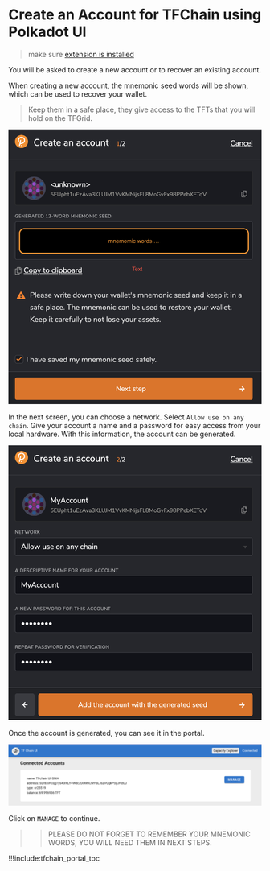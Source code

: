 
# Create an Account for TFChain using Polkadot UI

> make sure [extension is installed](tfchain_portal_polkadot_widget)

You will be asked to create a new account or to recover an existing account. 

When creating a new account, the mnemonic seed words will be shown, which can be used to recover your wallet. 

> Keep them in a safe place, they give access to the TFTs that you will hold on the TFGrid. 

![](img/grid3_portal_create_account_1.png ':size=400')

In the next screen, you can choose a network. Select `Allow use on any chain`. Give your account a name and a password for easy access from your local hardware. With this information, the account can be generated. 

![](img/grid3_portal_create_account_2.png ':size=400')

Once the account is generated, you can see it in the portal. 

![](img/grid3_portal_overview.png ':size=700')

Click on `MANAGE` to continue. 

>> PLEASE DO NOT FORGET TO REMEMBER YOUR MNEMONIC WORDS, YOU WILL NEED THEM IN NEXT STEPS.

!!!include:tfchain_portal_toc